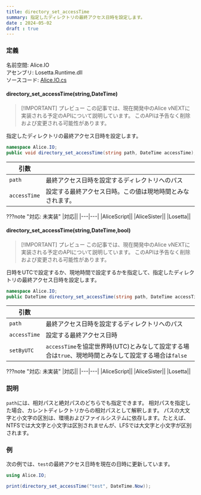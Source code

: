 ```yaml
---
title: directory_set_accessTime
summary: 指定したディレクトリの最終アクセス日時を設定します。
date : 2024-05-02
draft : true
---
```


### 定義
名前空間: Alice.IO<br/>
アセンブリ: Losetta.Runtime.dll<br/>
ソースコード: [Alice.IO.cs](https://github.com/WSOFT-Project/Losetta/blob/master/Losetta.Runtime/Alice.IO.cs)

#### directory_set_accessTime(string,DateTime)

> [!IMPORTANT] プレビュー
> この記事では、現在開発中のAlice vNEXTに実装される予定のAPIについて説明しています。
> このAPIは予告なく削除および変更される可能性があります。

指定したディレクトリの最終アクセス日時を設定します。

```cs title="AliceScript"
namespace Alice.IO;
public void directory_set_accessTime(string path, DateTime accessTime);
```

|引数| |
|-|-|
|`path`|最終アクセス日時を設定するディレクトリへのパス|
|`accessTime`|設定する最終アクセス日時。この値は現地時間とみなされます。|

???note "対応: 未実装"
    |対応||
    |---|---|
    |AliceScript||
    |AliceSister||
    |Losetta||

#### directory_set_accessTime(string,DateTime,bool)

> [!IMPORTANT] プレビュー
> この記事では、現在開発中のAlice vNEXTに実装される予定のAPIについて説明しています。
> このAPIは予告なく削除および変更される可能性があります。

日時をUTCで設定するか、現地時間で設定するかを指定して、指定したディレクトリの最終アクセス日時を設定します。

```cs title="AliceScript"
namespace Alice.IO;
public DateTime directory_set_accessTime(string path, DateTime accessTime, bool setByUTC);
```

|引数| |
|-|-|
|`path`|最終アクセス日時を設定するディレクトリへのパス|
|`accessTime`|設定する最終アクセス日時|
|`setByUTC`|`accessTime`を協定世界時(UTC)とみなして設定する場合は`true`、現地時間とみなして設定する場合は`false`|

???note "対応: 未実装"
    |対応||
    |---|---|
    |AliceScript||
    |AliceSister||
    |Losetta||

### 説明

`path`には、相対パスと絶対パスのどちらでも指定できます。
相対パスを指定した場合、カレントディレクトリからの相対パスとして解釈します。
パスの大文字と小文字の区別は、環境およびファイルシステムに依存します。たとえば、NTFSでは大文字と小文字は区別されませんが、LFSでは大文字と小文字が区別されます。

### 例
次の例では、`test`の最終アクセス日時を現在の日時に更新しています。

```cs title="AliceScript"
using Alice.IO;

print(directory_set_accessTime("test", DateTime.Now));
```
